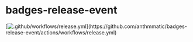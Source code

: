 # badges-release-event

[![.github/workflows/release.yml](https://github.com/anthmmatic/badges-release-event/actions/workflows/release.yml/badge.svg?branch="1.05")](https://github.com/anthmmatic/badges-release-event/actions/workflows/release.yml)
